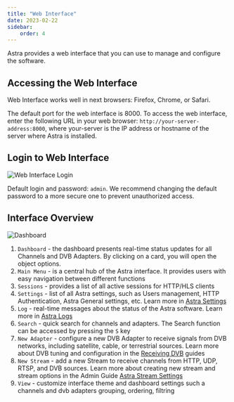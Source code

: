 ```yaml
---
title: "Web Interface"
date: 2023-02-22
sidebar:
    order: 4
---
```


Astra provides a web interface that you can use to manage and configure the software.

## Accessing the Web Interface

Web Interface works well in next browsers: Firefox, Chrome, or Safari.

The default port for the web interface is 8000. To access the web interface, enter the following URL in your web browser: `http://your-server-address:8000`, where your-server is the IP address or hostname of the server where Astra is installed.

## Login to Web Interface

![Web Interface Login](https://cdn.cesbo.com/help/astra/getting-started/web-interface/login.png)

Default login and password: `admin`. We recommend changing the default password to a more secure one to prevent unauthorized access.

## Interface Overview

![Dashboard](https://cdn.cesbo.com/help/astra/getting-started/web-interface/dashboard.png)

1. `Dashboard` - the dashboard presents real-time status updates for all Channels and DVB Adapters. By clicking on a card, you will open the object options.
2. `Main Menu` - is a central hub of the Astra interface. It provides users with easy navigation between different functions
3. `Sessions` - provides a list of all active sessions for HTTP/HLS clients
4. `Settings` - list of all Astra settings, such as Users management, HTTP Authentication, Astra General settings, etc. Learn more in [Astra Settings](/astra/admin-guide/settings)
5. `Log` - real-time messages about the status of the Astra software. Learn more in [Astra Logs](/astra/admin-guide/log)
6. `Search` - quick search for channels and adapters. The Search function can be accessed by pressing the `S` key
7. `New Adapter` -  configure a new DVB Adapter to receive signals from DVB networks, including satellite, cable, or terrestrial sources. Learn more about DVB tuning and configuration in the [Receiving DVB](/astra/receiving/dvb) guides
8. `New Stream` - add a new Stream to receive channels from HTTP, UDP, RTSP, and DVB sources. Learn more about creating new stream and stream options in the Admin Guide [Astra Stream Settings](/astra/admin-guide/stream)
9. `View` - customize interface theme and dashboard settings such a channels and dvb adapters grouping, ordering, filtring
